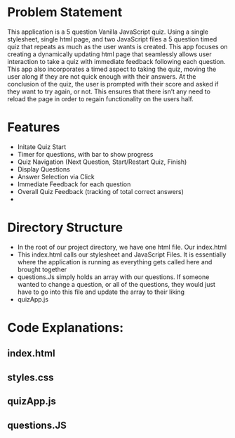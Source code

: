 # Problem Statement
This application is a 5 question Vanilla JavaScript quiz. Using a single stylesheet, single html page, and two JavaScript files a 5 question timed quiz that repeats as much as the user wants is created. This app focuses on creating a dynamically updating html page that seamlessly allows user interaction to take a quiz with immediate feedback following each question. This app also incorporates a timed aspect to taking the quiz, moving the user along if they are not quick enough with their answers. At the conclusion of the quiz, the user is prompted with their score and asked if they want to try again, or not. This ensures that there isn’t any need to reload the page in order to regain functionality on the users half. 

# Features
- Initate Quiz Start 
- Timer for questions, with bar to show progress 
- Quiz Navigation (Next Question, Start/Restart Quiz, Finish)
- Display Questions 
- Answer Selection via Click
- Immediate Feedback for each question
- Overall Quiz Feedback (tracking of total correct answers)
- 

# Directory Structure
- In the root of our project directory, we have one html file. Our index.html
- This index.html calls our stylesheet and JavaScript Files. It is essentially where the application is running as everything gets called here and brought together 
- questions.Js simply holds an array with our questions. If someone wanted to change a question, or all of the questions, they would just have to go into this file and update the array to their liking
- quizApp.js 
# Code Explanations: 
## index.html

## styles.css

## quizApp.js

## questions.JS
